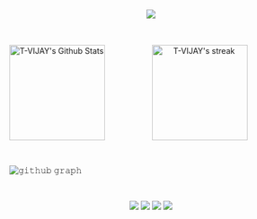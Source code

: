<h3 align="center"><img src="https://readme-typing-svg.herokuapp.com?color=%2357F755&lines=I+am+T.VIJAY;I+am+Game+Developer"></h3>

  <br/>
  <p align="center">
    <a href="https://github.com/T-VIJAY"><img align="left" alt="T-VIJAY's Github Stats" src="https://github-readme-stats.vercel.app/api/?username=T-VIJAY&show_icons=true&count_private=true&theme=highcontrast&hide_border=true" height="170px"/><img  alt="T-VIJAY's streak" src="https://github-readme-streak-stats.herokuapp.com/?user=T-VIJAY&theme=highcontrast&hide_border=true" height="170px"/></a>
</p>

</br>

![𝚐𝚒𝚝𝚑𝚞𝚋 𝚐𝚛𝚊𝚙𝚑](https://activity-graph.herokuapp.com/graph?username=T-VIJAY&bg_color=000000&color=F8D866&line=39FF14&area_color=39FF14&point=FFFFFF&hide_border=true&area=true)

</br>

<p align="center">
<a href="mailto:soubhikmandal@gmail.com"><img src="https://img.shields.io/badge/Gmail-D14836?style=for-the-badge&logo=gmail&logoColor=white"/></a>
<a href = "https://www.linkedin.com/in/soubhik-mandal-29a59a1bb/" target= "_blank"><img src="https://img.shields.io/badge/linkedin-%230077B5.svg?style=for-the-badge&logo=linkedin&logoColor=white"/></a>
<a href ="https://github.com/soubhikmandal2000"><img src="https://img.shields.io/badge/github-%23121011.svg?style=for-the-badge&logo=github&logoColor=white"/></a>
<a href="https://wa.me/918900923226"><img src="https://img.shields.io/badge/WhatsApp-25D366?style=for-the-badge&logo=whatsapp&logoColor=white"/></a>
</p>
